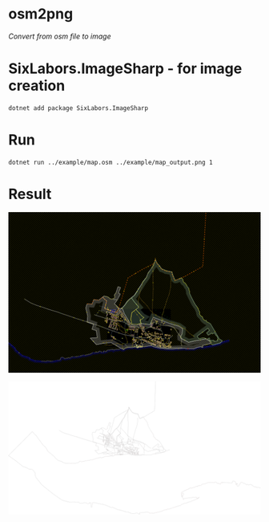 # osm2png
*Convert from osm file to image*

# SixLabors.ImageSharp - for image creation
```
dotnet add package SixLabors.ImageSharp
```

# Run
```
dotnet run ../example/map.osm ../example/map_output.png 1
```

# Result

![image](docs/1.png)

![image](docs/2.png)